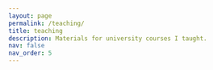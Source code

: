 ```yaml
---
layout: page
permalink: /teaching/
title: teaching
description: Materials for university courses I taught.
nav: false
nav_order: 5
---
```


<!---
For now, this page is assumed to be a static description of your courses. You can convert it to a collection similar to `_projects/` so that you can have a dedicated page for each course.

Organize your courses by years, topics, or universities, however you like!
-->